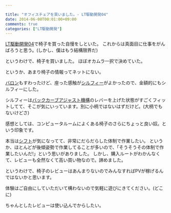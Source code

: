 ```yaml
---

title: "オフィスチェアを買いました。- LT駆動開発04"
date: 2014-06-08T00:01:00+09:00
comments: true
categories: ["LT駆動開発"]
---
```


[LT駆動開発04](https://github.com/LTDD/Sessions/wiki/LT%E9%A7%86%E5%8B%95%E9%96%8B%E7%99%BA04)で椅子を買った自慢をしといた。
これからは真面目に仕事をがんばろうと思う。(しかし、僕はもう結構限界だ)

<script async class="speakerdeck-embed" data-id="4ce27df0d07d01310fe546b5cb27a5ae" data-ratio="1.33333333333333" src="//speakerdeck.com/assets/embed.js"></script>

というわけで、椅子を買いました。
ほぼオカムラ一択で決めていた。

というか、あまり椅子の情報ってネットにない。

[バロン](http://www.okamura.co.jp/product/seating/baron/)もすわったけど、座った感触が[シルフィー](http://www.okamura.co.jp/product/seating/sylphy/)がよかったので、金額的にもシルフィーにした。

シルフィーは[バックカーブアジャスト機構](http://www.okamura.co.jp/product/seating/sylphy/)のレバーを上げた状態がすごくフィットしてて、そこが気にいっています。別に小柄ではないはずだけど。(大柄でもないけどさ)

感想としては、コンピュータルームによくある椅子のさらにちょっと良い奴。という印象です。

本当は[シフト](http://www.okamura.co.jp/product/seating/shift/)が気になってて、非常にだらだらした体制で作業したい。
というか、ほとんどが後傾姿勢で作業してることが多いので、「そうそうその体制で作業したいんだ!」という思いがありました。
しかし、購入ルートがわかんなくて、レビューも全然なくて高い買い物なので。諦めました。

というわけで、椅子のレビューはあんまりないのでみんなすればPVが稼げるんではないかと思います。

体験はご自由にしていただいて構わないので気軽に遊びにきてください。(どこに)

ちゃんとしたレビューは使い込んでからしたい。
